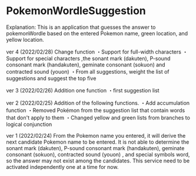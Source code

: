 # PokemonWordleSuggestion
Explanation:
This is an application that guesses the answer to pokemonWordle based on the entered Pokemon name, green location, and yellow location.

ver 4 (2022/02/28) 
Change function 
・Support for full-width characters 
・Support for special characters ,the sonant mark (dakuten), P-sound consonant mark (handakuten), geminate consonant (sokuon) and contracted sound (youon) 
・From all suggestions, weight the list of suggestions and suggest the top five 

ver 3 (2022/02/26)
Addition one function
・first suggestion list

ver 2 (2022/02/25)
Addition of the following functions.
・Add accumulation function
・Removed Pokémon from the suggestion list that contain words that don't apply to them
・Changed yellow and green lists from branches to logical conjunction

ver 1 (2022/02/24)
From the Pokemon name you entered, it will derive the next candidate Pokemon name to be entered.
It is not able to determine the sonant mark (dakuten), P-sound consonant mark (handakuten), geminate consonant (sokuon), contracted sound (youon) , and special symbols word, so the answer may not exist among the candidates.
This service need to be activated independently one at a time for now.
